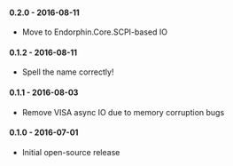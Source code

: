 #### 0.2.0 - 2016-08-11
* Move to Endorphin.Core.SCPI-based IO

#### 0.1.2 - 2016-08-11
* Spell the name correctly!

#### 0.1.1 - 2016-08-03
* Remove VISA async IO due to memory corruption bugs

#### 0.1.0 - 2016-07-01
* Initial open-source release
